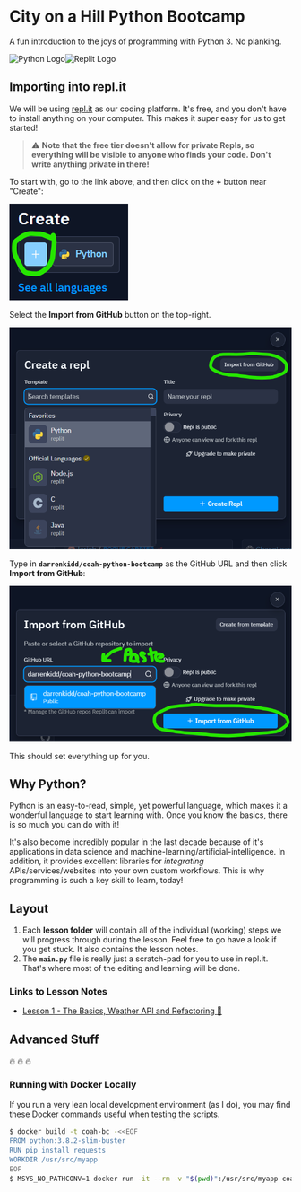 # City on a Hill Python Bootcamp

A fun introduction to the joys of programming with Python 3. No planking.

<img alt="Python Logo" src="https://www.python.org/static/community_logos/python-logo-generic.svg" width="150" /><img alt="Replit Logo" src="https://cdn.freebiesupply.com/logos/large/2x/replit-logo-png-transparent.png" width="150" />

## Importing into repl.it

We will be using [repl.it](https://repl.it/) as our coding platform. It's free,
and you don't have to install anything on your computer. This makes it super easy
for us to get started!

> :warning: **Note that the free tier doesn't allow for private Repls, so everything will be
> visible to anyone who finds your code. Don't write anything private in there!**

To start with, go to the link above, and then click on the **+** button near "Create":

![Create Repl](create_repl.png)

Select the **Import from GitHub** button on the top-right.

![Import from GitHub](switch_modes.png)

Type in **`darrenkidd/coah-python-bootcamp`** as the GitHub URL and then click **Import from GitHub**:

![Import from GitHub](import_from_gh.png)

This should set everything up for you.

## Why Python?

Python is an easy-to-read, simple, yet powerful language, which makes it a wonderful
language to start learning with. Once you know the basics, there is so much you can
do with it!

It's also become incredibly popular in the last decade because of it's applications
in data science and machine-learning/artificial-intelligence. In addition, it provides
excellent libraries for _integrating_ APIs/services/websites into your own custom
workflows. This is why programming is such a key skill to learn, today!

## Layout

1. Each **lesson folder** will contain all of the individual (working) steps we
will progress through during the lesson. Feel free to go have a look if you get
stuck. It also contains the lesson notes.
1. The **`main.py`** file is really just a scratch-pad for you to use in repl.it.
That's where most of the editing and learning will be done.

### Links to Lesson Notes

* [Lesson 1 - The Basics, Weather API and Refactoring :hatched_chick:](./lesson1/LESSON1_NOTES.md)

## Advanced Stuff

:fire: :fire: :fire:

### Running with Docker Locally

If you run a very lean local development environment (as I do), you may find
these Docker commands useful when testing the scripts.

```bash
$ docker build -t coah-bc -<<EOF
FROM python:3.8.2-slim-buster
RUN pip install requests
WORKDIR /usr/src/myapp
EOF
$ MSYS_NO_PATHCONV=1 docker run -it --rm -v "$(pwd)":/usr/src/myapp coah-bc python main.py
```
